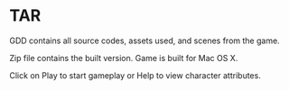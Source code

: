 # TAR

GDD contains all source codes, assets used, and scenes from the game. 


Zip file contains the built version. Game is built for Mac OS X.

Click on Play to start gameplay or Help to view character attributes.
